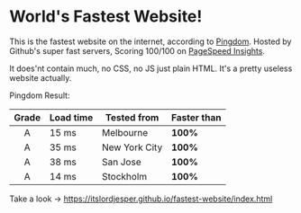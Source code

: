 # World's Fastest Website!

This is the fastest website on the internet, according to [Pingdom](https://tools.pingdom.com/#!/cqUZyC/https://itslordjesper.github.io/fastest-website/index.html). Hosted by Github's super fast servers, Scoring 100/100 on [PageSpeed Insights](https://developers.google.com/speed/pagespeed/insights/?hl=sv&url=https%3A%2F%2Fitslordjesper.github.io%2Ffastest-website%2Findex.html).

It does'nt contain much, no CSS, no JS just plain HTML.
It's a pretty useless website actually.

Pingdom Result:

Grade   |   Load time   |   Tested from   |   Faster than
:---: |   ---   |   ---   |   ---
A   |   15 ms   |   Melbourne   |   **100%**
A   |   35 ms   |   New York City   |   **100%**
A   |   38 ms   |   San Jose   |   **100%**
A   |   14 ms   |   Stockholm   |   **100%**

Take a look -> https://itslordjesper.github.io/fastest-website/index.html
